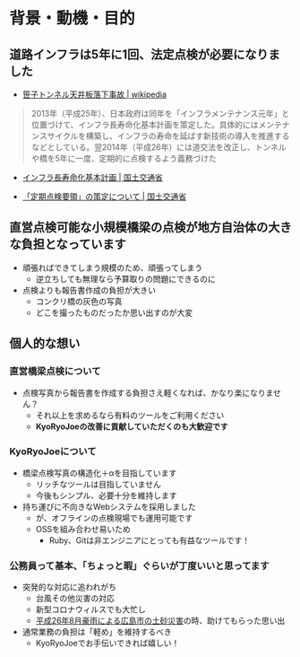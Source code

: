 背景・動機・目的
================


道路インフラは5年に1回、法定点検が必要になりました
-------------------------------------------------

* [笹子トンネル天井板落下事故 | wikipedia](https://ja.wikipedia.org/wiki/笹子トンネル天井板落下事故)

> 2013年（平成25年）、日本政府は同年を「インフラメンテナンス元年」と位置づけて、インフラ長寿命化基本計画を策定した。具体的にはメンテナンスサイクルを構築し、インフラの寿命を延ばす新技術の導入を推進するなどとしている。翌2014年（平成26年）には道交法を改正し、トンネルや橋を5年に一度、定期的に点検するよう義務づけた

* [インフラ長寿命化基本計画 | 国土交通省](https://www.mlit.go.jp/sogoseisaku/sosei_point_mn_000010.html)

* [「定期点検要領」の策定について | 国土交通省](
https://www.mlit.go.jp/report/press/road01_hh_000429.html)


直営点検可能な小規模橋梁の点検が地方自治体の大きな負担となっています
--------------------------------------------------------------------

* 頑張ればできてしまう規模のため、頑張ってしまう
  * 逆立ちしても無理なら予算取りの問題にできるのに
* 点検よりも報告書作成の負担が大きい
  * コンクリ橋の灰色の写真
  * どこを撮ったものだったか思い出すのが大変


個人的な想い
------------

### 直営橋梁点検について

* 点検写真から報告書を作成する負担さえ軽くなれば、かなり楽になりません？
  * それ以上を求めるなら有料のツールをご利用ください
  * **KyoRyoJoeの改善に貢献していただくのも大歓迎です**

### KyoRyoJoeについて

* 橋梁点検写真の構造化＋αを目指しています
  * リッチなツールは目指していません
  * 今後もシンプル、必要十分を維持します
* 持ち運びに不向きなWebシステムを採用しました
  * が、オフラインの点検現場でも運用可能です
  * OSSを組み合わせ易いため
    * Ruby、Gitは非エンジニアにとっても有益なツールです！

### 公務員って基本、「ちょっと暇」ぐらいが丁度いいと思ってます

* 突発的な対応に追われがち
  * 台風その他災害の対応
  * 新型コロナウィルスでも大忙し
  * [平成26年8月豪雨による広島市の土砂災害](https://ja.wikipedia.org/wiki/平成26年8月豪雨による広島市の土砂災害)の時、助けてもらった思い出
* 通常業務の負担は「軽め」を維持するべき
  * KyoRyoJoeでお手伝いできれば嬉しい！

